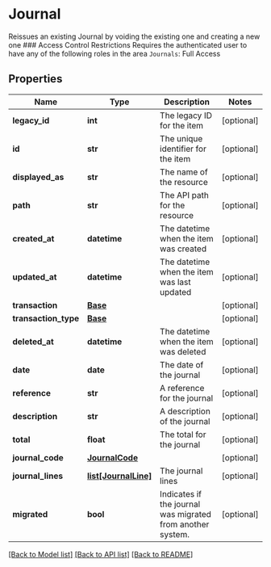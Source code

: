# Journal

Reissues an existing Journal by voiding the existing one and creating a new one  ### Access Control Restrictions  Requires the authenticated user to have any of the following roles in the area `Journals`: Full Access
## Properties
Name | Type | Description | Notes
------------ | ------------- | ------------- | -------------
**legacy_id** | **int** | The legacy ID for the item | [optional] 
**id** | **str** | The unique identifier for the item | [optional] 
**displayed_as** | **str** | The name of the resource | [optional] 
**path** | **str** | The API path for the resource | [optional] 
**created_at** | **datetime** | The datetime when the item was created | [optional] 
**updated_at** | **datetime** | The datetime when the item was last updated | [optional] 
**transaction** | [**Base**](Base.md) |  | [optional] 
**transaction_type** | [**Base**](Base.md) |  | [optional] 
**deleted_at** | **datetime** | The datetime when the item was deleted | [optional] 
**date** | **date** | The date of the journal | [optional] 
**reference** | **str** | A reference for the journal | [optional] 
**description** | **str** | A description of the journal | [optional] 
**total** | **float** | The total for the journal | [optional] 
**journal_code** | [**JournalCode**](JournalCode.md) |  | [optional] 
**journal_lines** | [**list[JournalLine]**](JournalLine.md) | The journal lines | [optional] 
**migrated** | **bool** | Indicates if the journal was migrated from another system. | [optional] 

[[Back to Model list]](../README.md#documentation-for-models) [[Back to API list]](../README.md#documentation-for-api-endpoints) [[Back to README]](../README.md)


